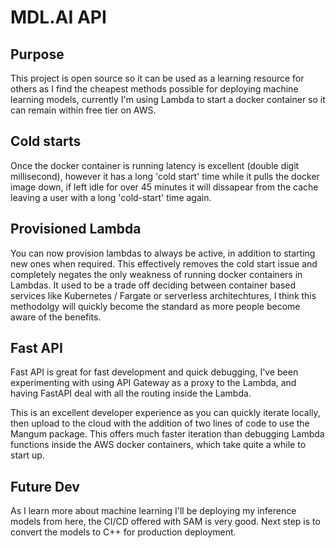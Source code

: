 # MDL.AI API

## Purpose
This project is open source so it can be used as a learning resource for others as I find the cheapest methods possible for deploying machine learning models, currently I'm using Lambda to start a docker container so it can remain within free tier on AWS.

## Cold starts
Once the docker container is running latency is excellent (double digit millisecond), however it has a long 'cold start' time while it pulls the docker image down, if left idle for over 45 minutes it will dissapear from the cache leaving a user with a long 'cold-start' time again.

## Provisioned Lambda
You can now provision lambdas to always be active, in addition to starting new ones when required. This effectively removes the cold start issue and completely negates the only weakness of running docker containers in Lambdas. It used to be a trade off deciding between container based services like Kubernetes / Fargate or serverless architechtures, I think this methodolgy will quickly become the standard as more people become aware of the benefits.

## Fast API
Fast API is great for fast development and quick debugging, I've been experimenting with using API Gateway as a proxy to the Lambda, and having FastAPI deal with all the routing inside the Lambda.

This is an excellent developer experience as you can quickly iterate locally, then upload to the cloud with the addition of two lines of code to use the Mangum package. This offers much faster iteration than debugging Lambda functions inside the AWS docker containers, which take quite a while to start up.

## Future Dev
As I learn more about machine learning I'll be deploying my inference models from here, the CI/CD offered with SAM is very good.
Next step is to convert the models to C++ for production deployment.
